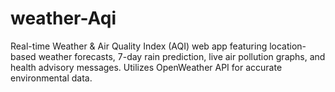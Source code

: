 # weather-Aqi
Real-time Weather &amp; Air Quality Index (AQI) web app featuring location-based weather forecasts, 7-day rain prediction, live air pollution graphs, and health advisory messages. Utilizes OpenWeather API for accurate environmental data.

